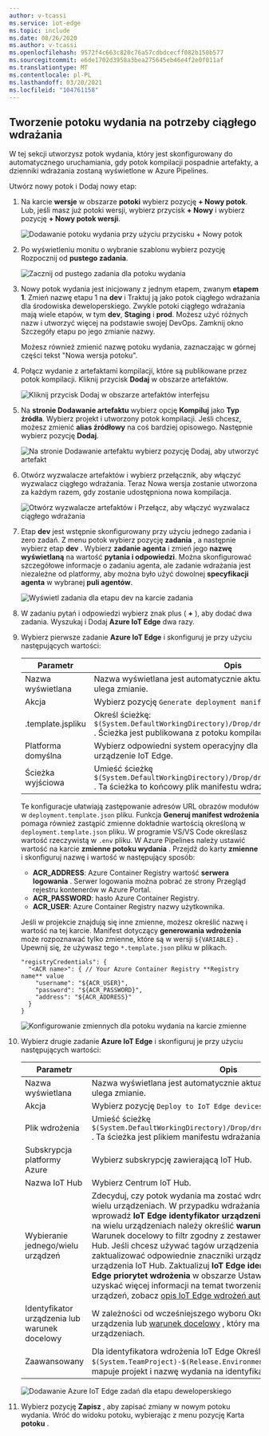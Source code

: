 ```yaml
---
author: v-tcassi
ms.service: iot-edge
ms.topic: include
ms.date: 08/26/2020
ms.author: v-tcassi
ms.openlocfilehash: 9572f4c663c820c76a57cdbdcecff082b150b577
ms.sourcegitcommit: e6de1702d3958a3bea275645eb46e4f2e0f011af
ms.translationtype: MT
ms.contentlocale: pl-PL
ms.lasthandoff: 03/20/2021
ms.locfileid: "104761158"
---
```

## <a name="create-a-release-pipeline-for-continuous-deployment"></a>Tworzenie potoku wydania na potrzeby ciągłego wdrażania

W tej sekcji utworzysz potok wydania, który jest skonfigurowany do automatycznego uruchamiania, gdy potok kompilacji pospadnie artefakty, a dzienniki wdrażania zostaną wyświetlone w Azure Pipelines.

Utwórz nowy potok i Dodaj nowy etap:

1. Na karcie **wersje** w obszarze **potoki** wybierz pozycję **+ Nowy potok**. Lub, jeśli masz już potoki wersji, wybierz przycisk **+ Nowy** i wybierz pozycję **+ Nowy potok wersji**.  

    ![Dodawanie potoku wydania przy użyciu przycisku + Nowy potok](./media/iot-edge-create-release-pipeline-for-continuous-deployment/add-release-pipeline.png)

2. Po wyświetleniu monitu o wybranie szablonu wybierz pozycję Rozpocznij od **pustego zadania**.

    ![Zacznij od pustego zadania dla potoku wydania](./media/iot-edge-create-release-pipeline-for-continuous-deployment/start-with-empty-release-job.png)

3. Nowy potok wydania jest inicjowany z jednym etapem, zwanym **etapem 1**. Zmień nazwę etapu 1 na **dev** i Traktuj ją jako potok ciągłego wdrażania dla środowiska deweloperskiego. Zwykle potoki ciągłego wdrażania mają wiele etapów, w tym **dev**, **Staging** i **prod**. Możesz użyć różnych nazw i utworzyć więcej na podstawie swojej DevOps. Zamknij okno Szczegóły etapu po jego zmianie nazwy.

   Możesz również zmienić nazwę potoku wydania, zaznaczając w górnej części tekst "Nowa wersja potoku".

4. Połącz wydanie z artefaktami kompilacji, które są publikowane przez potok kompilacji. Kliknij przycisk **Dodaj** w obszarze artefaktów.

   ![Kliknij przycisk Dodaj w obszarze artefaktów interfejsu](./media/iot-edge-create-release-pipeline-for-continuous-deployment/add-artifacts.png)

5. Na **stronie Dodawanie artefaktu** wybierz opcję **Kompiluj** jako **Typ źródła**. Wybierz projekt i utworzony potok kompilacji. Jeśli chcesz, możesz zmienić **alias źródłowy** na coś bardziej opisowego. Następnie wybierz pozycję **Dodaj**.

   ![Na stronie Dodawanie artefaktu wybierz pozycję Dodaj, aby utworzyć artefakt](./media/iot-edge-create-release-pipeline-for-continuous-deployment/add-artifact.png)

6. Otwórz wyzwalacze artefaktów i wybierz przełącznik, aby włączyć wyzwalacz ciągłego wdrażania. Teraz Nowa wersja zostanie utworzona za każdym razem, gdy zostanie udostępniona nowa kompilacja.

   ![Otwórz wyzwalacze artefaktów i Przełącz, aby włączyć wyzwalacz ciągłego wdrażania](./media/iot-edge-create-release-pipeline-for-continuous-deployment/add-trigger.png)

7. Etap **dev** jest wstępnie skonfigurowany przy użyciu jednego zadania i zero zadań. Z menu potok wybierz pozycję **zadania** , a następnie wybierz etap **dev** . Wybierz **zadanie agenta** i zmień jego **nazwę wyświetlaną** na wartość **pytania i odpowiedzi**. Można skonfigurować szczegółowe informacje o zadaniu agenta, ale zadanie wdrażania jest niezależne od platformy, aby można było użyć dowolnej **specyfikacji agenta** w wybranej **puli agentów**.

   ![Wyświetl zadania dla etapu dev na karcie zadania](./media/iot-edge-create-release-pipeline-for-continuous-deployment/view-stage-tasks.png)

8. W zadaniu pytań i odpowiedzi wybierz znak plus ( **+** ), aby dodać dwa zadania. Wyszukaj i Dodaj **Azure IoT Edge** dwa razy.

9. Wybierz pierwsze zadanie **Azure IoT Edge** i skonfiguruj je przy użyciu następujących wartości:

    | Parametr | Opis |
    | --- | --- |
    | Nazwa wyświetlana | Nazwa wyświetlana jest automatycznie aktualizowana, gdy pole akcji ulega zmianie. |
    | Akcja | Wybierz pozycję `Generate deployment manifest`. |
    | .template.jspliku | Określ ścieżkę: `$(System.DefaultWorkingDirectory)/Drop/drop/deployment.template.json` . Ścieżka jest publikowana z potoku kompilacji. |
    | Platforma domyślna | Wybierz odpowiedni system operacyjny dla modułów w oparciu o Twoje urządzenie IoT Edge. |
    | Ścieżka wyjściowa| Umieść ścieżkę `$(System.DefaultWorkingDirectory)/Drop/drop/configs/deployment.json` . Ta ścieżka to końcowy plik manifestu wdrażania IoT Edge. |

    Te konfiguracje ułatwiają zastępowanie adresów URL obrazów modułów w `deployment.template.json` pliku. Funkcja **Generuj manifest wdrożenia** pomaga również zastąpić zmienne dokładnie wartością określoną w `deployment.template.json` pliku. W programie VS/VS Code określasz wartość rzeczywistą w `.env` pliku. W Azure Pipelines należy ustawić wartość na karcie **zmienne potoku wydania** . Przejdź do karty **zmienne** i skonfiguruj nazwę i wartość w następujący sposób:

    * **ACR_ADDRESS**: Azure Container Registry wartość **serwera logowania** . Serwer logowania można pobrać ze strony Przegląd rejestru kontenerów w Azure Portal.
    * **ACR_PASSWORD**: hasło Azure Container Registry.
    * **ACR_USER**: Azure Container Registry nazwy użytkownika.

    Jeśli w projekcie znajdują się inne zmienne, możesz określić nazwę i wartość na tej karcie. Manifest dotyczący **generowania wdrożenia** może rozpoznawać tylko zmienne, które są w wersji `${VARIABLE}` . Upewnij się, że używasz tego `*.template.json` pliku w plikach.
    
    ```json-interactive
    "registryCredentials": {
      "<ACR name>": { // Your Azure Container Registry **Registry name** value
        "username": "${ACR_USER}",
        "password": "${ACR_PASSWORD}",
        "address": "${ACR_ADDRESS}"
      }
    }
    ```
    
    ![Konfigurowanie zmiennych dla potoku wydania na karcie zmienne](./media/iot-edge-create-release-pipeline-for-continuous-deployment/configure-variables.png)

10. Wybierz drugie zadanie **Azure IoT Edge** i skonfiguruj je przy użyciu następujących wartości:

    | Parametr | Opis |
    | --- | --- |
    | Nazwa wyświetlana | Nazwa wyświetlana jest automatycznie aktualizowana, gdy pole akcji ulega zmianie. |
    | Akcja | Wybierz pozycję `Deploy to IoT Edge devices`. |
    | Plik wdrożenia | Umieść ścieżkę `$(System.DefaultWorkingDirectory)/Drop/drop/configs/deployment.json` . Ta ścieżka jest plikiem manifestu wdrażania IoT Edge. |
    | Subskrypcja platformy Azure | Wybierz subskrypcję zawierającą IoT Hub.|
    | Nazwa IoT Hub | Wybierz Centrum IoT Hub.|
    | Wybieranie jednego/wielu urządzeń | Zdecyduj, czy potok wydania ma zostać wdrożony na jednym, czy na wielu urządzeniach. W przypadku wdrażania na jednym urządzeniu wprowadź **IoT Edge identyfikator urządzenia**. W przypadku wdrażania na wielu urządzeniach należy określić **warunek docelowy** urządzenia. Warunek docelowy to filtr zgodny z zestawem IoT Edge urządzeń w IoT Hub. Jeśli chcesz używać tagów urządzenia jako warunku, musisz zaktualizować odpowiednie znaczniki urządzeń za pomocą sznurka urządzenia IoT Hub. Zaktualizuj **IoT Edge identyfikator wdrożenia** i **IoT Edge priorytet wdrożenia** w obszarze Ustawienia zaawansowane. Aby uzyskać więcej informacji na temat tworzenia wdrożenia dla wielu urządzeń, zobacz [opis IoT Edge wdrożeń automatycznych](../articles/iot-edge/module-deployment-monitoring.md). |
    | Identyfikator urządzenia lub warunek docelowy | W zależności od wcześniejszego wyboru Określ identyfikator urządzenia lub [warunek docelowy](../articles/iot-edge/module-deployment-monitoring.md#target-condition) , który ma zostać wdrożony na wielu urządzeniach. |
    | Zaawansowany | Dla identyfikatora wdrożenia IoT Edge Określ `$(System.TeamProject)-$(Release.EnvironmentName)` . Ta zmienna mapuje projekt i nazwę wydania na identyfikator wdrożenia IoT Edge. |

    ![Dodawanie Azure IoT Edge zadań dla etapu deweloperskiego](./media/iot-edge-create-release-pipeline-for-continuous-deployment/add-quality-assurance-task.png)

11. Wybierz pozycję **Zapisz** , aby zapisać zmiany w nowym potoku wydania. Wróć do widoku potoku, wybierając z menu pozycję Karta **potoku** .
